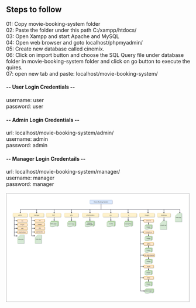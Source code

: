 <h2>Steps to follow</h2>

01: Copy movie-booking-system folder <br>
02: Paste the folder under this path C:/xampp/htdocs/ <br>
03: Open Xampp and start Apache and MySQL <br>
04: Open web browser and goto localhost/phpmyadmin/ <br>
05: Create new database called cinemix. <br>
06: Click on import button and choose the SQL Query file under database folder in movie-booking-system folder and click on go button to execute the quires. <br>
07: open new tab and paste: localhost/movie-booking-system/ <br>

<h4>-- User Login Credentials --</h4>
username: user <br>
password: user <br>


<h4>-- Admin Login Credentials --</h4>
url: localhost/movie-booking-system/admin/ <br>
username: admin <br>
password: admin <br>


<h4>-- Manager Login Credentails --</h4>
url: localhost/movie-booking-system/manager/ <br>
username: manager <br>
password: manager <br>
<br>

<img src = "https://raw.githubusercontent.com/sachidumaleesha/Movie-Booking-WebApp/main/Version-01/Cinemix%20Folder%20Structure.png">
